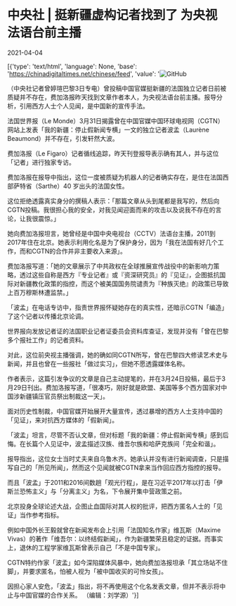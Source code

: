 # 中央社 | 挺新疆虚构记者找到了 为央视法语台前主播

2021-04-04

[{'type': 'text/html', 'language': None, 'base': 'https://chinadigitaltimes.net/chinese/feed', 'value': '![GitHub](https://chinadigitaltimes.net/chinese/files/2021/04/截屏2021-04-04-上午9.46.41.png)

（中央社记者曾婷瑄巴黎3日专电）曾投稿中国官媒挺新疆的法国独立记者日前被质疑并不存在，费加洛报昨天找到文章作者本人，为央视法语台前主播。报导分析，引用西方人士个人见闻，是中国新的宣传手法。

法国世界报（Le Monde）3月31日揭露曾在中国官媒中国环球电视网（CGTN）网站上发表「我的新疆：停止假新闻专横」一文的独立记者波孟（Laurène Beaumond）并不存在，引发轩然大波。

费加洛报（Le Figaro）记者循线追踪，昨天刊登报导表示确有其人，并与这位「记者」进行独家专访。

费加洛报在报导中指出，这位一度被质疑为机器人的记者确实存在，是住在法国西部萨特省（Sarthe）40 岁出头的法国女性。

这位拒绝透露真实身分的撰稿人表示：「那篇文章从头到尾都是我写的，然后向CGTN投稿。我很担心我的安全，对我见闻迎面而来的攻击以及说我不存在的言论，让我很震惊。」

她向费加洛报坦言，她曾经是中国中央电视台（CCTV）法语台主播，2011到2017年住在北京。她表示利用化名是为了保护身分，因为「我在法国有好几个工作，而和CGTN的合作并非主要收入来源」。

费加洛报写道：「她的文章展示了中共政权在全球推展宣传战役中的新影响力策略，透过这些自称是西方『专业记者』或『资深研究员』的『见证』，企图抵抗国际对新疆教化政策的指控，而这个被美国国务院谴责为『种族灭绝』的政策已导致上百万穆斯林遭监禁。」

「波孟」在电话专访中，指责世界报怀疑她存在的真实性，还暗示CGTN「编造」了这个记者以传播北京论调。

世界报向发放记者证的法国职业记者证委员会资料库查证，发现并没有「曾在巴黎多个报社工作」的记者资料。

对此，这位前央视主播强调，她的确如同CGTN所写，曾在巴黎四大修读艺术史与新闻，并且也曾在一些报社「做过实习」，但她不愿透露媒体名称。

作者表示，这篇引发争议的文章是自己主动提笔的，并在3月24日投稿，最后于3月29日刊出。费加洛报写道，「很凑巧，刚好就是欧盟、美国等多个西方国家对中国涉新疆镇压官员祭出制裁这一天」。

面对历史性制裁，中国官媒开始展开大量宣传，透过暴增的西方人士支持中国的「见证」，来对抗西方媒体的「假新闻」。

「波孟」坦言，尽管不否认文章，但对标题「我的新疆：停止假新闻专横」感到后悔。在长篇个人见证中，波孟描述汉族、维吾尔族和哈萨克族间「完全和谐」。

报导指出，这位女士当时丈夫来自乌鲁木齐。她承认并没有进行新闻调查，只是描写自己的「所见所闻」，然而这个见闻就被CGTN拿来当作回应西方指控的报导。

而且「波孟」于2011和2016间数趟「观光行程」，是在习近平2017年以打击「伊斯兰恐怖主义」与「分离主义」为名，下令展开集中营政策之前。

北京投身全球论述大战，企图止血国际对其人权的批评，把西方匿名人士的「见证」当作参考指标。

例如中国外长王毅就曾在新闻发布会上引用「法国知名作家」维瓦斯（Maxime Vivas）的著作「维吾尔：以终结假新闻」，作为新疆繁荣且稳定的证据。而事实上，退休的工程学家维瓦斯曾表示自己「不是中国专家」。

CGTN特约作家「波孟」如今深陷媒体风暴中，她向费加洛报坦承「其立场站不住脚」，并要求匿名，怕被人视为「被中国收买的可怜女孩」。

因担心家人安危，「波孟」指出，将不再使用这个化名发表文章，但并不表示将中止与中国官媒的合作关系。 （编辑：刘学源）'}]